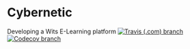 # Cybernetic
Developing a Wits E-Learning platform
[![Travis (.com) branch](https://img.shields.io/travis/com/2105624/Cybernetic/master?label=BUILD%20MASTER&style=for-the-badge)](https://travis-ci.com/github/2105624/Cybernetic)
 [![Codecov branch](https://img.shields.io/codecov/c/github/2105624/Cybernetic/master?label=CODECOV%20COVERAGE&style=for-the-badge)](https://app.codecov.io/gh/2105624/Cybernetic)

